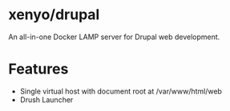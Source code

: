 # xenyo/drupal

An all-in-one Docker LAMP server for Drupal web development.

# Features

- Single virtual host with document root at /var/www/html/web
- Drush Launcher
